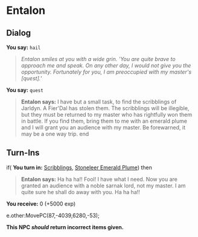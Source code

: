 # Entalon
## Dialog

**You say:** `hail`



>*Entalon smiles at you with a wide grin. 'You are quite brave to approach me and speak. On any other day, I would not give you the opportunity. Fortunately for you, I am preoccupied with my master's [quest].'*

**You say:** `quest`



>**Entalon says:** I have but a small task, to find the scribblings of Jarldyn. A Fier'Dal has stolen them. The scribblings will be illegible, but they must be returned to my master who has rightfully won them in battle. If you find them, bring them to me with an emerald plume and I will grant you an audience with my master. Be forewarned, it may be a one way trip.
end

## Turn-Ins



if( **You turn in:** [Scribblings](/item/12990), [Stoneleer Emerald Plume](/item/12755)) then 


>**Entalon says:** Ha ha ha!! Fool! I have what I need. Now you are granted an audience with a noble sarnak lord, not my master. I am quite sure he shall do away with you. Ha ha ha!!


 **You receive:** 0 (+5000 exp)


e.other:MovePC(87,-4039,6280,-53); 

**This NPC *should* return incorrect items given.**





